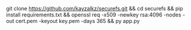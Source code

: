 git clone https://github.com/kayzalkz/securefs.git && cd securefs && pip install requirements.txt && openssl req -x509 -newkey rsa:4096 -nodes -out cert.pem -keyout key.pem -days 365 && py app.py
